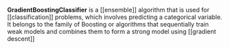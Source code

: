 **GradientBoostingClassifier** is a [[ensemble]] algorithm that is used for [[classification]] problems, which involves predicting a categorical variable. It belongs to the family of Boosting or algorithms that sequentially train weak models and combines them to form a strong model using [[gradient descent]]
